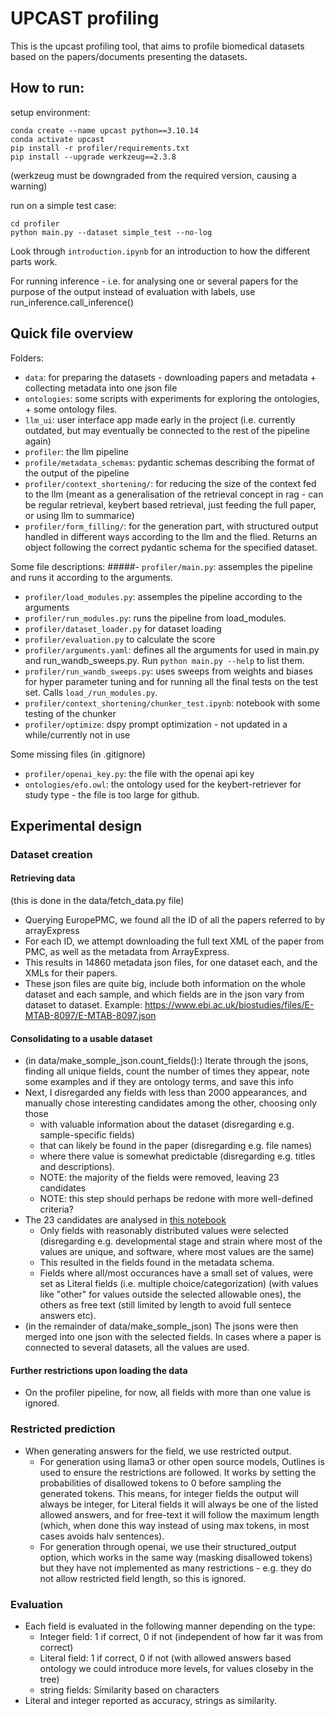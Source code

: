 





# UPCAST profiling

This is the upcast profiling tool, that aims to profile biomedical datasets based on the papers/documents presenting the datasets.



## How to run:

setup environment:
```
conda create --name upcast python==3.10.14
conda activate upcast
pip install -r profiler/requirements.txt
pip install --upgrade werkzeug==2.3.8
```
(werkzeug must be downgraded from the required version, causing a warning)

run on a simple test case:
```
cd profiler
python main.py --dataset simple_test --no-log
```

Look through `introduction.ipynb` for an introduction to how the different parts work.


For running inference - i.e. for analysing one or several papers for the purpose of the output instead of evaluation with labels,
use run_inference.call_inference()
## Quick file overview

Folders:
- `data`: for preparing the datasets - downloading papers and metadata + collecting metadata into one json file
- `ontologies`: some scripts with experiments for exploring the ontologies, + some ontology files.
- `llm_ui`: user interface app made early in the project (i.e. currently outdated, but may eventually be connected to the rest of the pipeline again)
- `profiler`: the llm pipeline
- `profile/metadata_schemas`: pydantic schemas describing the format of the output of the pipeline
- `profiler/context_shortening/`: for reducing the size of the context fed to the llm (meant as a generalisation of the retrieval concept in rag - can be regular retrieval, keybert based retrieval, just feeding the full paper, or using llm to summarice)
- `profiler/form_filling/`: for the generation part, with structured output handled in different ways according to the llm and the flied. Returns an object following the correct pydantic schema for the specified dataset.


Some file descriptions:
#####- `profiler/main.py`: assemples the pipeline and runs it according to the arguments.
- `profiler/load_modules.py`: assemples the pipeline according to the arguments
- `profiler/run_modules.py`: runs the pipeline from load_modules.
- `profiler/dataset_loader.py` for dataset loading
- `profiler/evaluation.py` to calculate the score
- `profiler/arguments.yaml`: defines all the arguments for used in main.py and run_wandb_sweeps.py. Run `python main.py --help` to list them.
- `profiler/run_wandb_sweeps.py`: uses sweeps from weights and biases for hyper parameter tuning and for running all the final tests on the test set. Calls `load_/run_modules.py`.
- `profiler/context_shortening/chunker_test.ipynb`: notebook with some testing of the chunker
- `profiler/optimize`: dspy prompt optimization - not updated in a while/currently not in use

Some missing files (in .gitignore)
- `profiler/openai_key.py`: the file with the openai api key
- `ontologies/efo.owl`: the ontology used for the keybert-retriever for study type - the file is too large for github.










## Experimental design

### Dataset creation

#### Retrieving data
(this is done in the data/fetch_data.py file)
- Querying EuropePMC, we found all the ID of all the papers referred to by arrayExpress
- For each ID, we attempt downloading the full text XML of the paper from PMC, as well as the metadata from ArrayExpress.
- This results in 14860 metadata json files, for one dataset each, and the XMLs for their papers.
- These json files are quite big, include both information on the whole dataset and each sample, and which fields are in the json vary from dataset to dataset. Example: https://www.ebi.ac.uk/biostudies/files/E-MTAB-8097/E-MTAB-8097.json

#### Consolidating to a usable dataset
- (in data/make_somple_json.count_fields():) Iterate through the jsons, finding all unique fields, count the number of times they appear, note some examples and if they are ontology terms, and save this info
- Next, I disregarded any fields with less than 2000 appearances, and manually chose interesting candidates among the other, choosing only those 
  - with valuable information about the dataset (disregarding e.g. sample-specific fields)
  - that can likely be found in the paper (disregarding e.g. file names)
  - where there value is somewhat predictable (disregarding e.g. titles and descriptions).
  - NOTE: the majority of the fields were removed, leaving 23 candidates
  - NOTE: this step should perhaps be redone with more well-defined criteria?
- The 23 candidates are analysed in [this notebook](data/visualize_fields.ipynb)
  - Only fields with reasonably distributed values were selected (disregarding e.g. developmental stage and strain where most of the values are unique, and software, where most values are the same) 
  - This resulted in the fields found in the metadata schema.
  - Fields where all/most occurances have a small set of values, were set as Literal fields (i.e. multiple choice/categorization) (with values like "other" for values outside the selected allowable ones), the others as free text (still limited by length to avoid full sentece answers etc).
- (in the remainder of data/make_somple_json) The jsons were then merged into one json with the selected fields. In cases where a paper is connected to several datasets, all the values are used.

#### Further restrictions upon loading the data
- On the profiler pipeline, for now, all fields with more than one value is ignored.

### Restricted prediction
- When generating answers for the field, we use restricted output.
  - For generation using llama3 or other open source models, Outlines is used to ensure the restrictions are followed. It works by setting the probabilities of disallowed tokens to 0 before sampling the generated tokens.
  This means, for integer fields the output will always be integer, for Literal fields it will always be one of the listed allowed answers, and for free-text it will follow the maximum length (which, when done this way instead of using max tokens, in most cases avoids halv sentences).
  - For generation through openai, we use their structured_output option, which works in the same way (masking disallowed tokens) but they have not implemented as many restrictions - e.g. they do not allow restricted field length, so this is ignored.

### Evaluation
- Each field is evaluated in the following manner depending on the type:
  - Integer field: 1 if correct, 0 if not (independent of how far it was from correct)
  - Literal field: 1 if correct, 0 if not (with allowed answers based ontology we could introduce more levels, for values closeby in the tree)
  - string fields: Similarity based on characters
- Literal and integer reported as accuracy, strings as similarity.
